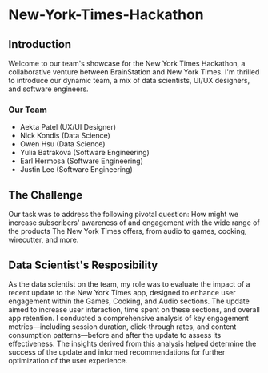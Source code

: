 # New-York-Times-Hackathon

## Introduction
Welcome to our team's showcase for the New York Times Hackathon, a collaborative venture between BrainStation and New York Times. I'm thrilled to introduce our dynamic team, a mix of data scientists, UI/UX designers, and software engineers. 

### Our Team
- Aekta Patel (UX/UI Designer)
- Nick Kondis (Data Science)
- Owen Hsu (Data Science)
- Yulia Batrakova (Software Engineering)
- Earl Hermosa (Software Engineering)
- Justin Lee (Software Engineering)

## The Challenge
Our task was to address the following pivotal question:
How might we increase subscribers' awareness of and engagement with the wide range of the products The New York Times offers, from audio to games, cooking, wirecutter, and more.  

## Data Scientist's Resposibility 
As the data scientist on the team, my role was to evaluate the impact of a recent update to the New York Times app, designed to enhance user engagement within the Games, Cooking, and Audio sections. The update aimed to increase user interaction, time spent on these sections, and overall app retention. I conducted a comprehensive analysis of key engagement metrics—including session duration, click-through rates, and content consumption patterns—before and after the update to assess its effectiveness. The insights derived from this analysis helped determine the success of the update and informed recommendations for further optimization of the user experience.

